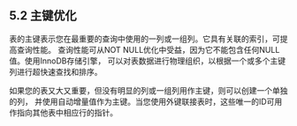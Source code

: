 ## 5.2 主键优化

表的主键表示您在最重要的查询中使用的一列或一组列。它具有关联的索引，可提高查询性能。
查询性能可从NOT NULL优化中受益，因为它不能包含任何NULL值。使用InnoDB存储引擎，
可以对表数据进行物理组织，以根据一个或多个主键列进行超快速查找和排序。

如果您的表又大又重要，但没有明显的列或一组列用作主键，则可以创建一个单独的列，
并使用自动增量值作为主键。当您使用外键联接表时，这些唯一的ID可用作指向其他表中相应行的指针。